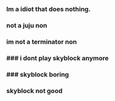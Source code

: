 ### Im a idiot that does nothing.
### not a juju non
### im not a terminator non
### ### i dont play skyblock anymore
### ### skyblock boring
### skyblock not good
